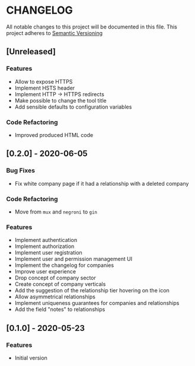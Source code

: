 # CHANGELOG
All notable changes to this project will be documented in this file.
This project adheres to [Semantic Versioning](http://semver.org/spec/v2.0.0.html)

<a name="unreleased"></a>
## [Unreleased]
### Features
- Allow to expose HTTPS
- Implement HSTS header
- Implement HTTP -> HTTPS redirects
- Make possible to change the tool title
- Add sensible defaults to configuration variables

### Code Refactoring
- Improved produced HTML code

<a name="0.2.0"></a>
## [0.2.0] - 2020-06-05
### Bug Fixes
- Fix white company page if it had a relationship with a deleted company

### Code Refactoring
- Move from `mux` and `negroni` to `gin`

### Features
- Implement authentication
- Implement authorization
- Implement user registration
- Implement user and permission management UI
- Implement the changelog for companies
- Improve user experience
- Drop concept of company sector
- Create concept of company verticals
- Add the suggestion of the relationship tier hovering on the icon
- Allow asymmetrical relationships
- Implement uniqueness guarantees for companies and relationships
- Add the field "notes" to relationships

<a name="0.1.0"></a>
## [0.1.0] - 2020-05-23
### Features
- Initial version
